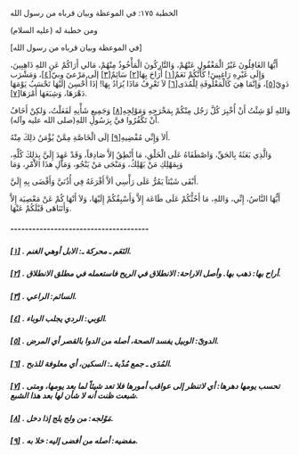   الخطبة  ١٧٥: في الموعظة وبيان قرباه من رسول الله	

ومن خطبة له (عليه السلام)

[في الموعظة وبيان قرباه من رسول الله]

أَيُّهَا الغَافِلُونَ غَيْرُ الْمَغْفُولِ عَنْهُمْ،  وَالتَّارِكُونَ الْمَأْخُوذُ مِنْهُمْ، مَالي أَرَاكُمْ عَنِ اللهِ  ذَاهِبِينَ، وَإِلَى غَيْرِهِ رَاغِبِينَ! كَأَنَّكُمْ نَعَمٌ[[١\]](https://arabic.balaghah.net/node/639#_ftn1) أَرَاحَ بِهَا[[٢\]](https://arabic.balaghah.net/node/639#_ftn2) سَائِمٌ[[٣\]](https://arabic.balaghah.net/node/639#_ftn3) إلَى مَرْعىً وبيّ[[٤\]](https://arabic.balaghah.net/node/639#_ftn4)، وَمَشْرَب دَوِيّ[[٥\]](https://arabic.balaghah.net/node/639#_ftn5)، وَإنَّمَا هِيَ كَالْمَعْلُوفَةِ لِلْمُدَى[[٦\]](https://arabic.balaghah.net/node/639#_ftn6) لاَ تَعْرِفُ مَاذَا يُرَادُ بِهَا! إذَا أُحْسِنَ إلَيْهَا تَحْسَبُ يَوْمَهَا دَهْرَهَا، وَشِبَعَهَا أَمْرَهَا[[٧\]](https://arabic.balaghah.net/node/639#_ftn7).

وَاللهِ لَوْ شِئْتُ أَنْ أُخْبِرَ كُلَّ رَجُل مِنْكُمْ بِمَخْرَجِهِ وَمَوْلِجِهِ[[٨\]](https://arabic.balaghah.net/node/639#_ftn8) وَجَمِيعِ شَأْنِهِ لَفَعَلْتُ، وَلكِنْ أَخَافُ أَنْ تَكْفُرُوا فيَّ بِرَسُولِ اللهِ(صلى الله عليه وآله).

أَلاَ وَإِنِّي مُفْضِيهِ[[٩\]](https://arabic.balaghah.net/node/639#_ftn9) إلَى الْخَاصَّةِ مِمَّنْ يُؤْمَنُ ذلِكَ مِنْهُ.

وَالَّذِي بَعَثَهُ بِالحَقِّ، وَاصْطَفَاهُ عَلَى الْخَلْقِ، مَا أَنْطِقُ إلاَّ صَادِقاً، وَقَدْ عَهِدَ إِلَيَّ بِذلِكَ كُلِّهِ،  وَبِمَهْلِكِ مَنْ يَهْلِكُ، وَمَنْجَى مَنْ يَنْجُو، وَمَآلِ هذَا  الاَْمْرِ، وَمَا

أَبْقَى شَيْئاً يَمُرُّ عَلَى رَأْسِي ألاَّ أَفْرَغَهُ فِي أُذُنَيَّ وَأَفْضَى بِهِ إِلَيَّ.

أَيُّهَا النَّاسُ، إِنِّي، وَاللهِ، مَا أَحُثُّكُمْ عَلَى  طَاعَة إِلاَّ وَأَسْبِقُكُمْ إِلَيْهَا، وَلاَ أَنْهَا كُمْ عَنْ  مَعْصِيَة إِلاَّ وَأَتَنَاهَى قَبْلَكُمْ عَنْهَا.

##### --------------------------------------

##### [[١\]](https://arabic.balaghah.net/node/639#_ftnref1) . النَعَم ـ محركة ـ: الابل أوهي الغنم.

##### [[٢\]](https://arabic.balaghah.net/node/639#_ftnref2) . أراح بها: ذهب بها. وأصل الاراحة: الانطلاق في الريح فاستعمله في مطلق الانطلاق.

##### [[٣\]](https://arabic.balaghah.net/node/639#_ftnref3) . السائم: الراعي.

##### [[٤\]](https://arabic.balaghah.net/node/639#_ftnref4) . الوَبي: الردي يجلب الوباء.

##### [[٥\]](https://arabic.balaghah.net/node/639#_ftnref5) . الدوىّ: الوبيل يفسد الصحة، أصله من الدوا بالقصر أي المرض.

##### [[٦\]](https://arabic.balaghah.net/node/639#_ftnref6) . المُدَى ـ جمع مُدْية ـ: السكين، أي معلوفة للذبح.

##### [[٧\]](https://arabic.balaghah.net/node/639#_ftnref7) . تحسب يومها دهرها: أي لاتنظر إلى عواقب أمورها فلا تعد شيئاً لما بعد يومها، ومتى شبعت ظنت أنه لا شأن لها بعد هذا الشبع.

##### [[٨\]](https://arabic.balaghah.net/node/639#_ftnref8) . مَوْلجه: من ولج يلج إذا دخل.

##### [[٩\]](https://arabic.balaghah.net/node/639#_ftnref9) . مفضيه: أصله من أفضى إليه: خلا به. 
